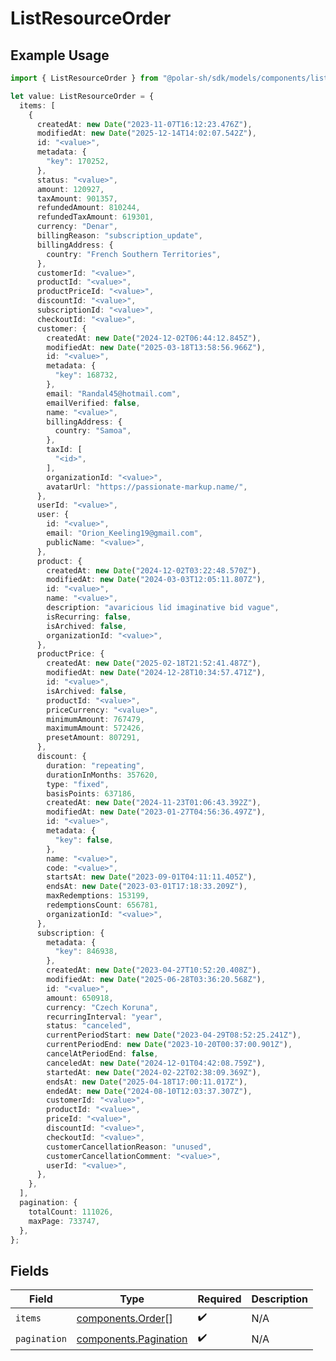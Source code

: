 # ListResourceOrder

## Example Usage

```typescript
import { ListResourceOrder } from "@polar-sh/sdk/models/components/listresourceorder.js";

let value: ListResourceOrder = {
  items: [
    {
      createdAt: new Date("2023-11-07T16:12:23.476Z"),
      modifiedAt: new Date("2025-12-14T14:02:07.542Z"),
      id: "<value>",
      metadata: {
        "key": 170252,
      },
      status: "<value>",
      amount: 120927,
      taxAmount: 901357,
      refundedAmount: 810244,
      refundedTaxAmount: 619301,
      currency: "Denar",
      billingReason: "subscription_update",
      billingAddress: {
        country: "French Southern Territories",
      },
      customerId: "<value>",
      productId: "<value>",
      productPriceId: "<value>",
      discountId: "<value>",
      subscriptionId: "<value>",
      checkoutId: "<value>",
      customer: {
        createdAt: new Date("2024-12-02T06:44:12.845Z"),
        modifiedAt: new Date("2025-03-18T13:58:56.966Z"),
        id: "<value>",
        metadata: {
          "key": 168732,
        },
        email: "Randal45@hotmail.com",
        emailVerified: false,
        name: "<value>",
        billingAddress: {
          country: "Samoa",
        },
        taxId: [
          "<id>",
        ],
        organizationId: "<value>",
        avatarUrl: "https://passionate-markup.name/",
      },
      userId: "<value>",
      user: {
        id: "<value>",
        email: "Orion_Keeling19@gmail.com",
        publicName: "<value>",
      },
      product: {
        createdAt: new Date("2024-12-02T03:22:48.570Z"),
        modifiedAt: new Date("2024-03-03T12:05:11.807Z"),
        id: "<value>",
        name: "<value>",
        description: "avaricious lid imaginative bid vague",
        isRecurring: false,
        isArchived: false,
        organizationId: "<value>",
      },
      productPrice: {
        createdAt: new Date("2025-02-18T21:52:41.487Z"),
        modifiedAt: new Date("2024-12-28T10:34:57.471Z"),
        id: "<value>",
        isArchived: false,
        productId: "<value>",
        priceCurrency: "<value>",
        minimumAmount: 767479,
        maximumAmount: 572426,
        presetAmount: 807291,
      },
      discount: {
        duration: "repeating",
        durationInMonths: 357620,
        type: "fixed",
        basisPoints: 637186,
        createdAt: new Date("2024-11-23T01:06:43.392Z"),
        modifiedAt: new Date("2023-01-27T04:56:36.497Z"),
        id: "<value>",
        metadata: {
          "key": false,
        },
        name: "<value>",
        code: "<value>",
        startsAt: new Date("2023-09-01T04:11:11.405Z"),
        endsAt: new Date("2023-03-01T17:18:33.209Z"),
        maxRedemptions: 153199,
        redemptionsCount: 656781,
        organizationId: "<value>",
      },
      subscription: {
        metadata: {
          "key": 846938,
        },
        createdAt: new Date("2023-04-27T10:52:20.408Z"),
        modifiedAt: new Date("2025-06-28T03:36:20.568Z"),
        id: "<value>",
        amount: 650918,
        currency: "Czech Koruna",
        recurringInterval: "year",
        status: "canceled",
        currentPeriodStart: new Date("2023-04-29T08:52:25.241Z"),
        currentPeriodEnd: new Date("2023-10-20T00:37:00.901Z"),
        cancelAtPeriodEnd: false,
        canceledAt: new Date("2024-12-01T04:42:08.759Z"),
        startedAt: new Date("2024-02-22T02:38:09.369Z"),
        endsAt: new Date("2025-04-18T17:00:11.017Z"),
        endedAt: new Date("2024-08-10T12:03:37.307Z"),
        customerId: "<value>",
        productId: "<value>",
        priceId: "<value>",
        discountId: "<value>",
        checkoutId: "<value>",
        customerCancellationReason: "unused",
        customerCancellationComment: "<value>",
        userId: "<value>",
      },
    },
  ],
  pagination: {
    totalCount: 111026,
    maxPage: 733747,
  },
};
```

## Fields

| Field                                                          | Type                                                           | Required                                                       | Description                                                    |
| -------------------------------------------------------------- | -------------------------------------------------------------- | -------------------------------------------------------------- | -------------------------------------------------------------- |
| `items`                                                        | [components.Order](../../models/components/order.md)[]         | :heavy_check_mark:                                             | N/A                                                            |
| `pagination`                                                   | [components.Pagination](../../models/components/pagination.md) | :heavy_check_mark:                                             | N/A                                                            |